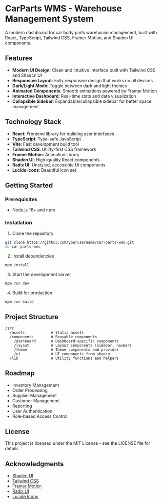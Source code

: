 # CarParts WMS - Warehouse Management System

A modern dashboard for car body parts warehouse management, built with React, TypeScript, Tailwind CSS, Framer Motion, and Shadcn UI components.

## Features

- **Modern UI Design**: Clean and intuitive interface built with Tailwind CSS and Shadcn UI
- **Responsive Layout**: Fully responsive design that works on all devices
- **Dark/Light Mode**: Toggle between dark and light themes
- **Animated Components**: Smooth animations powered by Framer Motion
- **Interactive Dashboard**: Real-time stats and data visualization
- **Collapsible Sidebar**: Expandable/collapsible sidebar for better space management

## Technology Stack

- **React**: Frontend library for building user interfaces
- **TypeScript**: Type-safe JavaScript
- **Vite**: Fast development build tool
- **Tailwind CSS**: Utility-first CSS framework
- **Framer Motion**: Animation library
- **Shadcn UI**: High-quality React components
- **Radix UI**: Unstyled, accessible UI components
- **Lucide Icons**: Beautiful icon set

## Getting Started

### Prerequisites

- Node.js 16+ and npm

### Installation

1. Clone the repository

```bash
git clone https://github.com/yourusername/car-parts-wms.git
cd car-parts-wms
```

2. Install dependencies

```bash
npm install
```

3. Start the development server

```bash
npm run dev
```

4. Build for production

```bash
npm run build
```

## Project Structure

```
/src
  /assets            # Static assets
  /components        # Reusable components
    /dashboard       # Dashboard-specific components
    /layout          # Layout components (sidebar, navbar)
    /theme           # Theme components and provider
    /ui              # UI components from shadcn
  /lib               # Utility functions and helpers
```

## Roadmap

- Inventory Management
- Order Processing
- Supplier Management
- Customer Management
- Reporting
- User Authentication
- Role-based Access Control

## License

This project is licensed under the MIT License - see the LICENSE file for details.

## Acknowledgments

- [Shadcn UI](https://ui.shadcn.com/)
- [Tailwind CSS](https://tailwindcss.com/)
- [Framer Motion](https://www.framer.com/motion/)
- [Radix UI](https://www.radix-ui.com/)
- [Lucide Icons](https://lucide.dev/)
